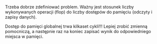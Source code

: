 Trzeba dobrze zdefiniować problem.
Ważny jest stosunek liczby wykonywanych operacji (flop) do liczby dostępów do pamięciu (odczyty i zapisy danych).

Dostęp do pamięci globalnej trwa kilkaset cykli!!!
Lepiej zrobić zmienną pomocniczą, a następnie raz na koniec zapisać wynik do odpowiedniego miejsca w pamięci.

